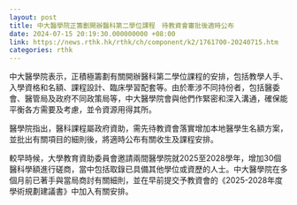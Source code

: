 ```yaml
---
layout: post
title: 中大醫學院正籌劃開辦醫科第二學位課程　待教資會審批後適時公布
date: 2024-07-15 20:19:30.000000000 +08:00
link: https://news.rthk.hk/rthk/ch/component/k2/1761700-20240715.htm
categories: rthk
---
```


中大醫學院表示，正積極籌劃有關開辦醫科第二學位課程的安排，包括教學人手、入學資格和名額、課程設計、臨床學習配套等。由於牽涉不同持份者，包括醫委會、醫管局及政府不同政策局等，中大醫學院會與他們作緊密和深入溝通，確保能平衡各方需要及考慮，並令資源用得其所。

醫學院指出，醫科課程屬政府資助，需先待教資會落實增加本地醫學生名額方案，並批出有關項目的細則後，將適時公布有關收生及課程安排。

較早時候，大學教育資助委員會邀請兩間醫學院就2025至2028學年，增加30個醫科學額進行磋商，當中包括取錄已具備其他學位或資歷的人士。中大醫學院在多個月前已著手與當局商討有關細則，並在早前提交予教資會的《2025-2028年度學術規劃建議書》中加入有關安排。
